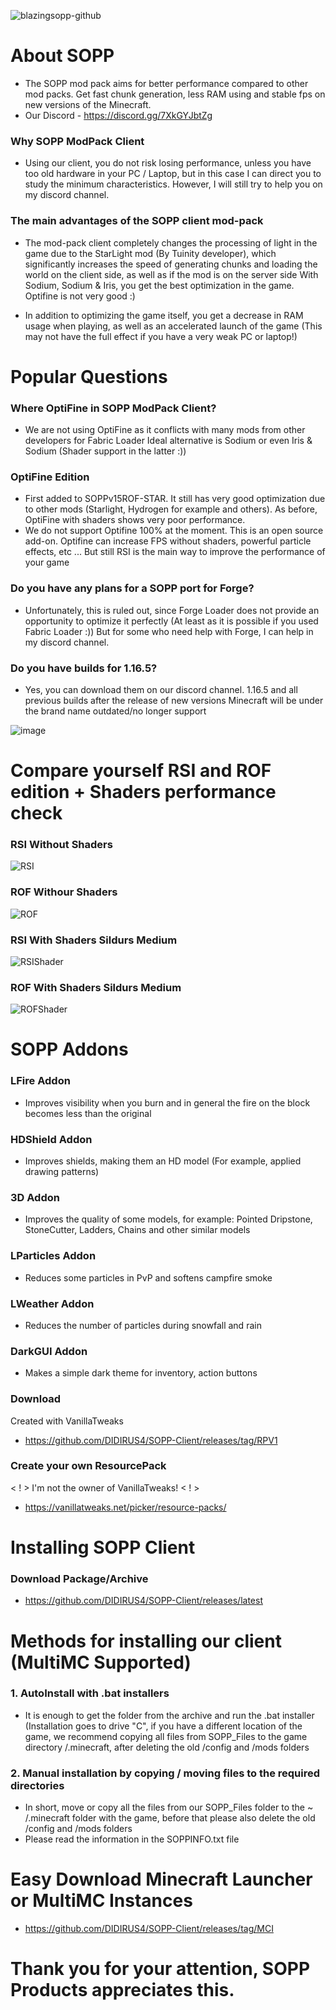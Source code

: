 ![blazingsopp-github](https://user-images.githubusercontent.com/77334306/130237660-cfebc65a-51ff-4486-b3af-edb44f05c3f5.png)
# About SOPP
- The SOPP mod pack aims for better performance compared to other mod packs. Get fast chunk generation, less RAM using and stable fps on new versions of the Minecraft.
- Our Discord - https://discord.gg/7XkGYJbtZg

### Why SOPP ModPack Client
- Using our client, you do not risk losing performance, unless you have too old hardware in your PC / Laptop, but in this case I can direct you to study the minimum characteristics. However, I will still try to help you on my discord channel.

### The main advantages of the SOPP client mod-pack

- The mod-pack client completely changes the processing of light in the game due to the StarLight mod (By Tuinity developer), which significantly increases the speed of generating chunks and loading the world on the client side, as well as if the mod is on the server side
With Sodium, Sodium & Iris, you get the best optimization in the game. Optifine is not very good :)

- In addition to optimizing the game itself, you get a decrease in RAM usage when playing, as well as an accelerated launch of the game (This may not have the full effect if you have a very weak PC or laptop!)

# Popular Questions

### Where OptiFine in SOPP ModPack Client?
- We are not using OptiFine as it conflicts with many mods from other developers for Fabric Loader
Ideal alternative is Sodium or even Iris & Sodium (Shader support in the latter :))
### OptiFine Edition
- First added to SOPPv15ROF-STAR. It still has very good optimization due to other mods (Starlight, Hydrogen for example and others). As before, OptiFine with shaders shows very poor performance. 
- We do not support Optifine 100% at the moment. This is an open source add-on. Optifine can increase FPS without shaders, powerful particle effects, etc ... But still RSI is the main way to improve the performance of your game

### Do you have any plans for a SOPP port for Forge?

- Unfortunately, this is ruled out, since Forge Loader does not provide an opportunity to optimize it perfectly (At least as it is possible if you used Fabric Loader :))
But for some who need help with Forge, I can help in my discord channel.

### Do you have builds for 1.16.5?

- Yes, you can download them on our discord channel. 1.16.5 and all previous builds after the release of new versions Minecraft will be under the brand name outdated/no longer support

![image](https://user-images.githubusercontent.com/77334306/130238408-9ff40ed5-e7ce-4759-9ef9-6117a76e7df3.png)

# Compare yourself RSI and ROF edition + Shaders performance check

### RSI Without Shaders 
![RSI](https://user-images.githubusercontent.com/77334306/130240283-e0cb40ed-da86-475a-9354-2e1591e02d32.png)
### ROF Withour Shaders
![ROF](https://user-images.githubusercontent.com/77334306/130240319-f0625344-7876-429e-b2bc-2479e5c9b215.png)
### RSI With Shaders Sildurs Medium
![RSIShader](https://user-images.githubusercontent.com/77334306/130240392-a18fe3a2-efa0-4ff1-9f05-a9dee5be44ac.png)
### ROF With Shaders Sildurs Medium
![ROFShader](https://user-images.githubusercontent.com/77334306/130240476-6bb8201f-1bfd-4e2d-9338-09aea342b873.png)


# SOPP Addons 
### LFire Addon 
- Improves visibility when you burn and in general the fire on the block becomes less than the original
### HDShield Addon
- Improves shields, making them an HD model (For example, applied drawing patterns)
### 3D Addon
- Improves the quality of some models, for example: Pointed Dripstone, StoneCutter, Ladders, Chains and other similar models
### LParticles Addon
- Reduces some particles in PvP and softens campfire smoke
### LWeather Addon
- Reduces the number of particles during snowfall and rain
### DarkGUI Addon
- Makes a simple dark theme for inventory, action buttons

### Download
Created with VanillaTweaks
- https://github.com/DIDIRUS4/SOPP-Client/releases/tag/RPV1

### Create your own ResourcePack 
< ! > I'm not the owner of VanillaTweaks! < ! >
- https://vanillatweaks.net/picker/resource-packs/




# Installing SOPP Client

### Download Package/Archive
- https://github.com/DIDIRUS4/SOPP-Client/releases/latest

# Methods for installing our client (MultiMC Supported)

### 1. AutoInstall with .bat installers
- It is enough to get the folder from the archive and run the .bat installer (Installation goes to drive "C", if you have a different location of the game, we recommend copying all files from SOPP_Files to the game directory /.minecraft, after deleting the old /config and /mods folders
### 2. Manual installation by copying / moving files to the required directories
- In short, move or copy all the files from our SOPP_Files folder to the ~ /.minecraft folder with the game, before that please also delete the old /config and /mods folders
- Please read the information in the SOPPINFO.txt file

# Easy Download Minecraft Launcher or MultiMC Instances
- https://github.com/DIDIRUS4/SOPP-Client/releases/tag/MCI


# Thank you for your attention, SOPP Products appreciates this.
